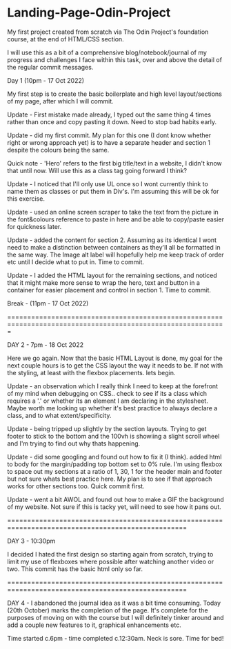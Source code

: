 # Landing-Page-Odin-Project

My first project created from scratch via The Odin Project's foundation course, at the end of HTML/CSS section.

I will use this as a bit of a comprehensive blog/notebook/journal of my progress and challenges I face within this task, over and above the detail of the regular commit messages.

Day 1 (10pm - 17 Oct 2022)

My first step is to create the basic boilerplate and high level layout/sections of my page, after which I will commit.

Update - First mistake made already, I typed out the same thing 4 times rather than once and copy pasting it down. Need to stop bad habits early.

Update - did my first commit. My plan for this one (I dont know whether right or wrong approach yet) is to have a separate header and section 1 despite the colours being the same.

Quick note - 'Hero' refers to the first big title/text in a website, I didn't know that until now. Will use this as a class tag going forward I think?

Update - I noticed that I'll only use UL once so I wont currently think to name them as classes or put them in Div's. I'm assuming this will be ok for this exercise.

Update - used an online screen scraper to take the text from the picture in the font&colours reference to paste in here and be able to copy/paste easier for quickness later.

Update - added the content for section 2. Assuming as its identical I wont need to make a distinction between containers as they'll all be formatted in the same way. The Image alt label will hopefully help me keep track of order etc until I decide what to put in. Time to commit.

Update - I added the HTML layout for the remaining sections, and noticed that it might make more sense to wrap the hero, text and button in a container for easier placement and control in section 1. Time to commit.

Break - (11pm - 17 Oct 2022)

=============================================================================================================

DAY 2 - 7pm - 18 Oct 2022

Here we go again. Now that the basic HTML Layout is done, my goal for the next couple hours is to get the CSS layout the way it needs to be. If not with the styling, at least with the flexbox placements. lets begin.

Update - an observation which I really think I need to keep at the forefront of my mind when debugging on CSS.. check to see if its a class which requires a '.' or whether its an element I am declaring in the stylesheet. Maybe worth me looking up whether it's best practice to always declare a class, and to what extent/specificity.

Update - being tripped up slightly by the section layouts. Trying to get footer to stick to the bottom and the 100vh is showiing a slight scroll wheel and I'm trying to find out why thats happening.

Update - did some googling and found out how to fix it (I think). added html to body for the margin/padding top bottom set to 0% rule. I'm using flexbox to space out my sections at a ratio of 1, 30, 1 for the header main and footer but not sure whats best practice here. My plan is to see if that approach works for other sections too. Quick commit first.

Update - went a bit AWOL and found out how to make a GIF the background of my website. Not sure if this is tacky yet, will need to see how it pans out.

===================================================================================================

DAY 3 - 10:30pm

I decided I hated the first design so starting again from scratch, trying to limit my use of flexboxes where possible after watching another video or two. This commit has the basic html only so far.

===================================================================================================

DAY 4 - I abandoned the journal idea as it was a bit time consuming. Today (20th October) marks the completion of the page. It's complete for the purposes of moving on with the course but I will definitely tinker around and add a couple new features to it, graphical enhancements etc.

Time started c.6pm - time completed c.12:30am. Neck is sore. Time for bed!
